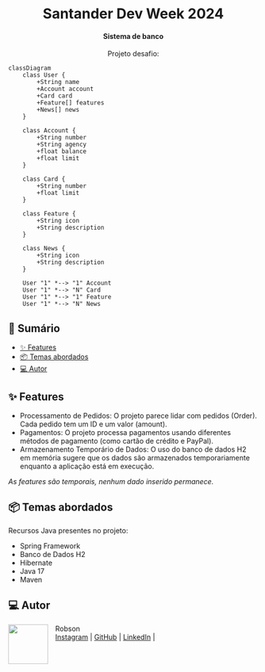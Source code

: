 <h1 align="center">Santander Dev Week 2024</h1>
<h4 align="center">Sistema de banco</h4>

<p align="center">
  Projeto desafio: </p>

  
```mermaid
classDiagram
    class User {
        +String name
        +Account account
        +Card card
        +Feature[] features
        +News[] news
    }

    class Account {
        +String number
        +String agency
        +float balance
        +float limit
    }

    class Card {
        +String number
        +float limit
    }

    class Feature {
        +String icon
        +String description
    }

    class News {
        +String icon
        +String description
    }

    User "1" *--> "1" Account
    User "1" *--> "N" Card
    User "1" *--> "1" Feature
    User "1" *--> "N" News
```






## 📎 Sumário

- [✨ Features](#features)
- [📦 Temas abordados](#topics)
- [💻 Autor](#author)

<h2 id="features">✨ Features</h2>

- Processamento de Pedidos: O projeto parece lidar com pedidos (Order). Cada pedido tem um ID e um valor (amount).
- Pagamentos: O projeto processa pagamentos usando diferentes métodos de pagamento (como cartão de crédito e PayPal).
- Armazenamento Temporário de Dados: O uso do banco de dados H2 em memória sugere que os dados são armazenados temporariamente enquanto a aplicação está em execução.

*As features são temporais, nenhum dado inserido permanece.*

<h2 id="topics">📦 Temas abordados</h2>

Recursos Java presentes no projeto:

- Spring Framework
- Banco de Dados H2
- Hibernate
- Java 17
- Maven


<h2 id="author">💻 Autor</h2>
<p>
    <img align=left margin=10 width=80 src="https://avatars.githubusercontent.com/u/101983677?v=4"/>
    <p>&nbsp&nbsp&nbspRobson<br>
    &nbsp&nbsp&nbsp<a href="http://instagram.com/programi_">Instagram</a>&nbsp;|&nbsp;<a href="https://github.com/Cyber-L4b">GitHub</a>&nbsp;|&nbsp;<a href="https://www.linkedin.com/in/robson-gabriel-b8a200226/">LinkedIn</a>&nbsp;|&nbsp;</p>
</p>
<br/><br/>
<p>
